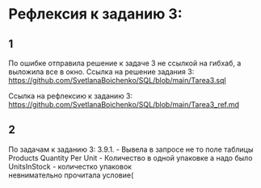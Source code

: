 
# Рефлексия к заданию 3:

## 1
По ошибке отправила решение к задаче 3 не ссылкой на гибхаб, а выложила все в окно.
Сcылка на решение задания 3:
https://github.com/SvetlanaBoichenko/SQL/blob/main/Tarea3.sql

Сcылка на рефлексию к заданию 3:  
https://github.com/SvetlanaBoichenko/SQL/blob/main/Tarea3_ref.md

## 2
По задачам к заданию 3:
3.9.1. - Вывела в запросе не то поле таблицы Products 
 Quantity Per Unit - Количество в одной упаковке 
а надо было    
UnitsInStock - количестко упаковок  
невнимательно прочитала условие(


